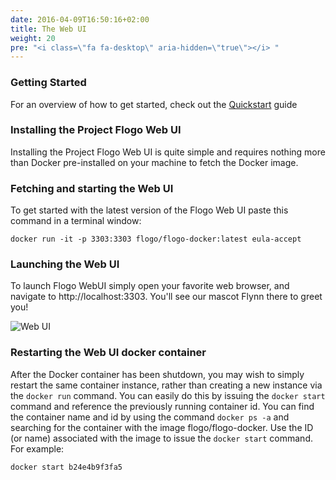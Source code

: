 ```yaml
---
date: 2016-04-09T16:50:16+02:00
title: The Web UI
weight: 20
pre: "<i class=\"fa fa-desktop\" aria-hidden=\"true\"></i> "
---
```


### Getting Started
For an overview of how to get started, check out the [Quickstart](../quickstart) guide

### Installing the Project Flogo Web UI
Installing the Project Flogo Web UI is quite simple and requires nothing more than Docker pre-installed on your machine to fetch the Docker image.

### Fetching and starting the Web UI
To get started with the latest version of the Flogo Web UI paste this command in a terminal window:

```docker run -it -p 3303:3303 flogo/flogo-docker:latest eula-accept```

### Launching the Web UI
To launch Flogo WebUI simply open your favorite web browser, and navigate to http://localhost:3303. You'll see our mascot Flynn there to greet you!

![Web UI](../../images/webui-landing.png)


### Restarting the Web UI docker container
After the Docker container has been shutdown, you may wish to simply restart the same container instance, rather than creating a new instance via the `docker run` command. You can easily do this by issuing the `docker start` command and reference the previously running container id. You can find the container name and id by using the command `docker ps -a` and searching for the container with the image flogo/flogo-docker. Use the ID (or name) associated with the image to issue the `docker start` command. For example:

```docker start b24e4b9f3fa5```